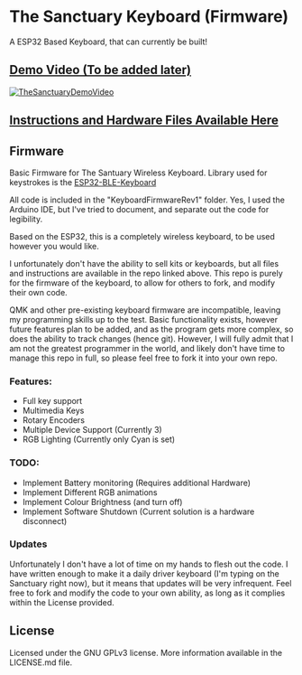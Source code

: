 # The Sanctuary Keyboard (Firmware)
A ESP32 Based Keyboard, that can currently be built!

## [Demo Video (To be added later)](https://youtu.be/0jshQPa9tzA)
[![TheSanctuaryDemoVideo](https://img.youtube.com/vi/0jshQPa9tzA/0.jpg)](https://youtu.be/0jshQPa9tzA)

## [Instructions and Hardware Files Available Here](https://github.com/LegoRocket/Sanctuary-Keyboard-Hardware)

## Firmware

Basic Firmware for The Santuary Wireless Keyboard. Library used for keystrokes is the [ESP32-BLE-Keyboard](https://github.com/T-vK/ESP32-BLE-Keyboard)

All code is included in the "KeyboardFirmwareRev1" folder. Yes, I used the Arduino IDE, but I've tried to document, and separate out the code for legibility.

Based on the ESP32, this is a completely wireless keyboard, to be used however you would like. 

I unfortunately don't have the ability to sell kits or keyboards, but all files and instructions are available in the repo linked above. This repo is purely for the firmware of the keyboard, to allow for others to fork, and modify their own code.

QMK and other pre-existing keyboard firmware are incompatible, leaving my programming skills up to the test. Basic functionality exists, however future features plan to be added, and as the program gets more complex, so does the ability to track changes (hence git). However, I will fully admit that I am not the greatest programmer in the world, and likely don't have time to manage this repo in full, so please feel free to fork it into your own repo.

### Features:
- Full key support
- Multimedia Keys
- Rotary Encoders
- Multiple Device Support (Currently 3)
- RGB Lighting (Currently only Cyan is set)

### TODO:
- Implement Battery monitoring (Requires additional Hardware)
- Implement Different RGB animations
- Implement Colour Brightness (and turn off)
- Implement Software Shutdown (Current solution is a hardware disconnect)

### Updates
Unfortunately I don't have a lot of time on my hands to flesh out the code. I have written enough to make it a daily driver keyboard (I'm typing on the Sanctuary right now), but it means that updates will be very infrequent. Feel free to fork and modify the code to your own ability, as long as it complies within the License provided.

## License

Licensed under the GNU GPLv3 license. More information available in the LICENSE.md file.
